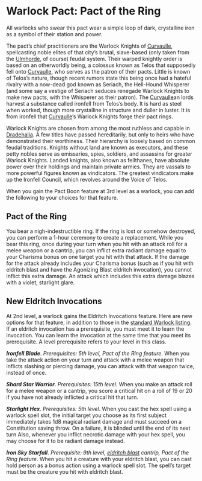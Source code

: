 # Warlock Pact: Pact of the Ring
All warlocks who swear this pact wear a simple loop of dark, crystalline iron as a symbol of their station and power.

The pact’s chief practitioners are the Warlock Knights of [Curvaulle](/Cities/Curvaulle.md), spellcasting noble elites of that city’s brutal, slave-based (only taken from the [Ulmhorde](/Nations/Ulm.md), of course) feudal system. Their warped knightly order is based on an otherworldly being, a colossus known as Telos that supposedly fell onto [Curvaulle](/Cities/Curvaulle.md), who serves as the patron of their pacts. Little is known of Telos’s nature, though recent rumors state this being once had a hateful rivalry with a now-dead god known as Seriach, the Hell-Hound Whisperer (and some say a vestige of Seriach seduces renegade Warlock Knights to make new pacts, with the Whisperer as their patron). The [Curvaulle](/Cities/Curvaulle.md)an lords harvest a substance called ironfell from Telos’s body. It is hard as steel when worked, though more crystalline in structure and duller in luster. It is from ironfell that [Curvaulle](/Cities/Curvaulle.md)’s Warlock Knights forge their pact rings.

Warlock Knights are chosen from among the most ruthless and capable in [Dradehalia](/Nations/Dradehalia.md). A few titles have passed hereditarily, but only to heirs who have demonstrated their worthiness. Their hierarchy is loosely based on common feudal traditions. Knights without land are known as executors, and these petty nobles serve as emissaries, spies, soldiers, and assassins for greater Warlock Knights. Landed knights, also known as fellthanes, have absolute power over their holdings and maintain private armies. They are vassals to more powerful figures known as vindicators. The greatest vindicators make up the Ironfell Council, which revolves around the Voice of Telos.

When you gain the Pact Boon feature at 3rd level as a warlock, you can add the following to your choices for that feature.

## Pact of the Ring
You bear a nigh-indestructible ring. If the ring is lost or somehow destroyed, you can perform a 1-hour ceremony to create a replacement. While you bear this ring, once during your turn when you hit with an attack roll for a melee weapon or a cantrip, you can inflict extra radiant damage equal to your Charisma bonus on one target you hit with that attack. If the damage for the attack already includes your Charisma bonus (such as if you hit with eldritch blast and have the Agonizing Blast eldritch invocation), you cannot inflict this extra damage. An attack which includes this extra damage blazes with a violet, starlight glare.

##  New Eldritch Invocations
At 2nd level, a warlock gains the Eldritch Invocations feature. Here are new options for that feature, in addition to those in the [standard Warlock listing](../Warlock.md). If an eldritch invocation has a prerequisite, you must meet it to learn the invocation. You can learn the invocation at the same time that you meet its prerequisite. A level prerequisite refers to your level in this class.

***Ironfell Blade***. *Prerequisites: 5th level, Pact of the Ring feature*. When you take the attack action on your turn and attack with a melee weapon that inflicts slashing or piercing damage, you can attack with that weapon twice, instead of once.

***Shard Star Warrior***. *Prerequisites: 15th level*. When you make an attack roll for a melee weapon or a cantrip, you score a critical hit on a roll of 19 or 20 if you have not already inflicted a critical hit that turn.

***Starlight Hex***. *Prerequisites: 5th level*. When you cast the hex spell using a warlock spell slot, the initial target you choose as its first subject immediately takes 1d8 magical radiant damage and must succeed on a Constitution saving throw. On a failure, it is blinded until the end of its next turn Also, whenever you inflict necrotic damage with your hex spell, you may choose for it to be radiant damage instead.

***Iron Sky Starfall***. *Prerequisite: 9th level, [eldritch blast](https://www.dndbeyond.com/spells/eldritch-blast) cantrip, Pact of the Ring feature*. When you hit a creature with your eldritch blast, you can cast hold person as a bonus action using a warlock spell slot. The spell’s target must be the creature you hit with eldritch blast.
